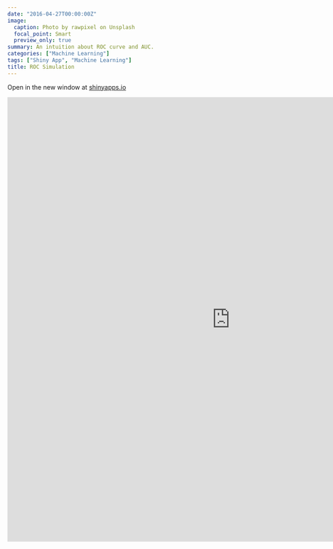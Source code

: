 ```yaml
---
date: "2016-04-27T00:00:00Z"
image:
  caption: Photo by rawpixel on Unsplash
  focal_point: Smart
  preview_only: true
summary: An intuition about ROC curve and AUC.
categories: ["Machine Learning"]
tags: ["Shiny App", "Machine Learning"]
title: ROC Simulation
---
```


Open in the new window at [shinyapps.io](https://ruslankl.shinyapps.io/roc_simulation/)


<iframe src="https://ruslankl.shinyapps.io/roc_simulation/" width=1000 height=1000" frameborder="0"></iframe>